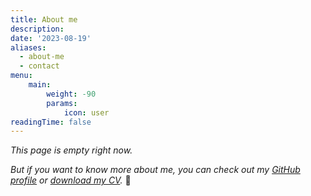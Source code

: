 ```yaml
---
title: About me
description: 
date: '2023-08-19'
aliases:
  - about-me
  - contact
menu:
    main: 
        weight: -90
        params:
            icon: user
readingTime: false
---
```


*This page is empty right now.*

*But if you want to know more about me, you can check out my [GitHub profile](https://github.com/giovanniberti) or [download my CV](https://drive.google.com/file/d/17Hyad8UnB2oEOiu0nxevtLbgoIxByMh2/view).* :slightly_smiling_face:
